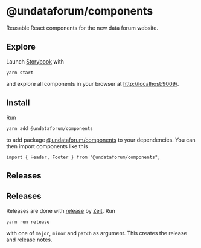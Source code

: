 # @undataforum/components

Reusable React components for the new data forum website.

## Explore

Launch [Storybook](https://storybook.js.org/) with

    yarn start

and explore all components in your browser at [http://localhost:9009/](http://localhost:9009/).

## Install

Run

    yarn add @undataforum/components

to add package [@undataforum/components](https://github.com/UNDataForum/components) to your dependencies. You can then import components like this

    import { Header, Footer } from "@undataforum/components";

## Releases

## Releases

Releases are done with [release](https://github.com/zeit/release) by [Zeit](https://zeit.co/dashboard). Run

    yarn run release

with one of `major`, `minor` and `patch` as argument. This creates the release and release notes.

